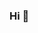 ### Hi 🍷

<!--
**Samsuper12/Samsuper12** is a ✨ _special_ ✨ repository because its `README.md` (this file) appears on your GitHub profile.
